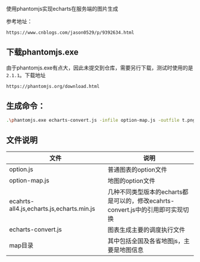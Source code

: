 使用phantomjs实现echarts在服务端的图片生成

参考地址：
```
https://www.cnblogs.com/jason0529/p/9392634.html
```
## 下载phantomjs.exe
由于phantomjs.exe有点大，因此未提交到仓库，需要另行下载，测试时使用的是`2.1.1`。下载地址
```
https://phantomjs.org/download.html
```

## 生成命令：
```sh
.\phantomjs.exe echarts-convert.js -infile option-map.js -outfile t.png
```

## 文件说明

| 文件 | 说明 |
| ---- | ---- |
| option.js | 普通图表的option文件 |
| option-map.js | 地图的option文件 |
| ecahrts-all4.js,echarts.js,echarts.min.js| 几种不同类型版本的echarts都是可以的，修改ecahrts-convert.js中的引用即可实现切换 |
| echarts-convert.js | 图表生成主要的调度执行文件 |
| map目录 | 其中包括全国及各省地图js，主要是地图信息 |

